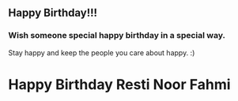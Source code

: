 ## Happy Birthday!!!

### Wish someone special happy birthday in a special way.

Stay happy and keep the people you care about happy. :)
# Happy Birthday Resti Noor Fahmi